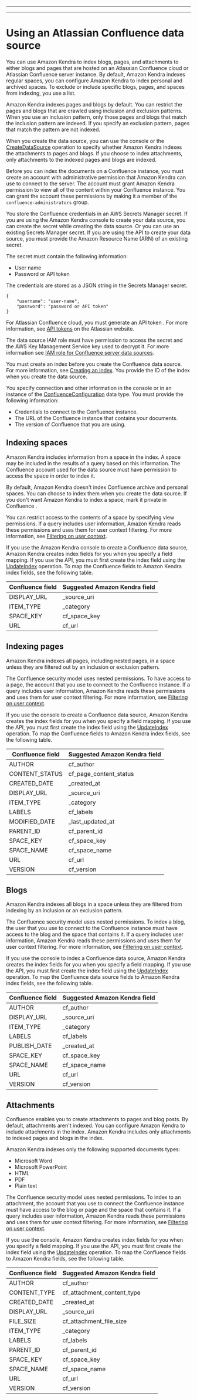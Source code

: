 --------

--------

# Using an Atlassian Confluence data source<a name="data-source-confluence"></a>

You can use Amazon Kendra to index blogs, pages, and attachments to either blogs and pages that are hosted on an Atlassian Confluence cloud or Atlassian Confluence server instance\. By default, Amazon Kendra indexes regular spaces, you can configure Amazon Kendra to index personal and archived spaces\. To exclude or include specific blogs, pages, and spaces from indexing, you use a list\. 

Amazon Kendra indexes pages and blogs by default\. You can restrict the pages and blogs that are crawled using inclusion and exclusion patterns\. When you use an inclusion pattern, only those pages and blogs that match the inclusion pattern are indexed\. If you specify an exclusion pattern, pages that match the pattern are not indexed\.

When you create the data source, you can use the console or the [CreateDataSource](API_CreateDataSource.md) operation to specify whether Amazon Kendra indexes the attachments to pages and blogs\. If you choose to index attachments, only attachments to the indexed pages and blogs are indexed\.

Before you can index the documents on a Confluence instance, you must create an account with administrative permission that Amazon Kendra can use to connect to the server\. The account must grant Amazon Kendra permission to view all of the content within your Confluence instance\. You can grant the account these permissions by making it a member of the `confluence-administrators` group\. 

You store the Confluence credentials in an AWS Secrets Manager secret\. If you are using the Amazon Kendra console to create your data source, you can create the secret while creating the data source\. Or you can use an existing Secrets Manager secret\. If you are using the API to create your data source, you must provide the Amazon Resource Name \(ARN\) of an existing secret\.

The secret must contain the following information:
+ User name
+ Password or API token

The credentials are stored as a JSON string in the Secrets Manager secret\.

```
{
    "username": "user-name",
    "password": "password or API token"
}
```

For Atlassian Confluence cloud, you must generate an API token \. For more information, see [API tokens](https://confluence.atlassian.com/cloud/api-tokens-938839638.html) on the Atlassian website\.

The data source IAM role must have permission to access the secret and the AWS Key Management Service key used to decrypt it\. For more information see [IAM role for Confluence server data sources](iam-roles.md#iam-roles-ds-cnf)\.

You must create an index before you create the Confluence data source\. For more information, see [Creating an index](create-index.md)\. You provide the ID of the index when you create the data source\.

You specify connection and other information in the console or in an instance of the [ConfluenceConfiguration](API_ConfluenceConfiguration.md) data type\. You must provide the following information: 
+ Credentials to connect to the Confluence instance\.
+ The URL of the Confluence instance that contains your documents\.
+ The version of Confluence that you are using\.

## Indexing spaces<a name="confluence-spaces"></a>

Amazon Kendra includes information from a space in the index\. A space may be included in the results of a query based on this information\. The Confluence account used for the data source must have permission to access the space in order to index it\.

By default, Amazon Kendra doesn't index Confluence archive and personal spaces\. You can choose to index them when you create the data source\. If you don't want Amazon Kendra to index a space, mark it private in Confluence \.

You can restrict access to the contents of a space by specifying view permissions\. If a query includes user information, Amazon Kendra reads these permissions and uses them for user context filtering\. For more information, see [Filtering on user context](user-context-filter.md)\.

If you use the Amazon Kendra console to create a Confluence data source, Amazon Kendra creates index fields for you when you specify a field mapping\. If you use the API, you must first create the index field using the [UpdateIndex](API_UpdateIndex.md) operation\. To map the Confluence fields to Amazon Kendra index fields, see the following table\.


| Confluence field | Suggested Amazon Kendra field | 
| --- | --- | 
| DISPLAY\_URL | \_source\_uri | 
| ITEM\_TYPE | \_category | 
| SPACE\_KEY | cf\_space\_key | 
| URL | cf\_url | 

## Indexing pages<a name="confluence-page"></a>

Amazon Kendra indexes all pages, including nested pages, in a space unless they are filtered out by an inclusion or exclusion pattern\.

The Confluence security model uses nested permissions\. To have access to a page, the account that you use to connect to the Confluence instance\. If a query includes user information, Amazon Kendra reads these permissions and uses them for user context filtering\. For more information, see [Filtering on user context](user-context-filter.md)\.

If you use the console to create a Confluence data source, Amazon Kendra creates the index fields for you when you specify a field mapping\. If you use the API, you must first create the index field using the [UpdateIndex](API_UpdateIndex.md) operation\. To map the Confluence fields to Amazon Kendra index fields, see the following table\. 


| Confluence field | Suggested Amazon Kendra field | 
| --- | --- | 
| AUTHOR | cf\_author | 
| CONTENT\_STATUS | cf\_page\_content\_status | 
| CREATED\_DATE | \_created\_at | 
| DISPLAY\_URL | \_source\_uri | 
| ITEM\_TYPE | \_category | 
| LABELS | cf\_labels | 
| MODIFIED\_DATE | \_last\_updated\_at | 
| PARENT\_ID | cf\_parent\_id | 
| SPACE\_KEY | cf\_space\_key | 
| SPACE\_NAME | cf\_space\_name | 
| URL | cf\_url | 
| VERSION | cf\_version | 

## Blogs<a name="confluence-blogs"></a>

Amazon Kendra indexes all blogs in a space unless they are filtered from indexing by an inclusion or an exclusion pattern\. 

The Confluence security model uses nested permissions\. To index a blog, the user that you use to connect to the Confluence instance must have access to the blog and the space that contains it\. If a query includes user information, Amazon Kendra reads these permissions and uses them for user context filtering\. For more information, see [Filtering on user context](user-context-filter.md)\.

If you use the console to index a Confluence data source, Amazon Kendra creates the index fields for you when you specify a field mapping\. If you use the API, you must first create the index field using the [UpdateIndex](API_UpdateIndex.md) operation\. To map the Confluence data source fields to Amazon Kendra index fields, see the following table\. 


| Confluence field | Suggested Amazon Kendra field | 
| --- | --- | 
| AUTHOR | cf\_author | 
| DISPLAY\_URL | \_source\_uri | 
| ITEM\_TYPE | \_category | 
| LABELS | cf\_labels | 
| PUBLISH\_DATE | \_created\_at | 
| SPACE\_KEY | cf\_space\_key | 
| SPACE\_NAME | cf\_space\_name | 
| URL | cf\_url | 
| VERSION | cf\_version | 

## Attachments<a name="confluence-attachments"></a>

Confluence enables you to create attachments to pages and blog posts\. By default, attachments aren't indexed\. You can configure Amazon Kendra to include attachments in the index\. Amazon Kendra includes only attachments to indexed pages and blogs in the index\.

Amazon Kendra indexes only the following supported documents types:
+ Microsoft Word
+ Microsoft PowerPoint
+ HTML
+ PDF
+ Plain text

The Confluence security model uses nested permissions\. To index to an attachment, the account that you use to connect the Confluence instance must have access to the blog or page and the space that contains it\. If a query includes user information, Amazon Kendra reads these permissions and uses them for user context filtering\. For more information, see [Filtering on user context](user-context-filter.md)\.

If you use the console, Amazon Kendra creates index fields for you when you specify a field mapping\. If you use the API, you must first create the index field using the [UpdateIndex](API_UpdateIndex.md) operation\. To map the Confluence fields to Amazon Kendra fields, see the following table\. 


| Confluence field | Suggested Amazon Kendra field | 
| --- | --- | 
| AUTHOR | cf\_author | 
| CONTENT\_TYPE | cf\_attachment\_content\_type | 
| CREATED\_DATE | \_created\_at | 
| DISPLAY\_URL | \_source\_uri | 
| FILE\_SIZE | cf\_attachment\_file\_size | 
| ITEM\_TYPE | \_category | 
| LABELS | cf\_labels | 
| PARENT\_ID | cf\_parent\_id | 
| SPACE\_KEY | cf\_space\_key | 
| SPACE\_NAME | cf\_space\_name | 
| URL | cf\_url | 
| VERSION | cf\_version | 